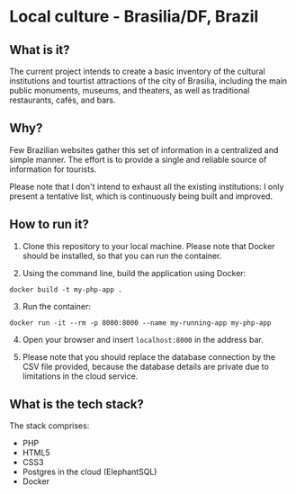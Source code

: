 # Local culture - Brasilia/DF, Brazil

## What is it?

The current project intends to create a basic inventory of the cultural institutions and tourtist attractions of the city of Brasilia, including the main public monuments, museums, and theaters, as well as traditional restaurants, cafés, and bars.

## Why?

Few Brazilian websites gather this set of information in a centralized and simple manner. The effort is to provide a single and reliable source of information for tourists.

Please note that I don't intend to exhaust all the existing institutions: I only present a tentative list, which is continuously being built and improved. 

## How to run it?

1. Clone this repository to your local machine. Please note that Docker should be installed, so that you can run the container.  

2. Using the command line, build the application using Docker:

```docker build -t my-php-app .```

3. Run the container:

```docker run -it --rm -p 8000:8000 --name my-running-app my-php-app```

4. Open your browser and insert ```localhost:8000``` in the address bar. 

5. Please note that you should replace the database connection by the CSV file provided, because the database details are private due to limitations in the cloud service. 

## What is the tech stack?

The stack comprises:

* PHP
* HTML5
* CSS3
* Postgres in the cloud (ElephantSQL)
* Docker